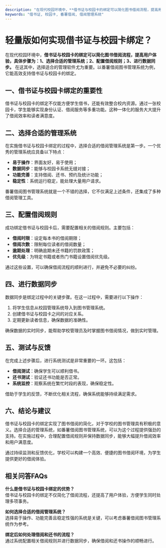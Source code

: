 ```yaml
---
description: "在现代校园环境中，**借书证与校园卡的绑定可以简化图书借阅流程，提高用户体验，具体步骤为：1、选择合适的管理系统；2、配置借阅规则；3、进行数据同步。** 在这其中，选择适合的管理软件尤为重要。以番薯借阅图书管理系统为例，它能高效支持借书证与校园卡的绑定。"
keywords: "借书证, 校园卡, 番薯借阅, 借阅管理系统"
---
```

# 轻量版如何实现借书证与校园卡绑定？

在现代校园环境中，**借书证与校园卡的绑定可以简化图书借阅流程，提高用户体验，具体步骤为：1、选择合适的管理系统；2、配置借阅规则；3、进行数据同步。** 在这其中，选择适合的管理软件尤为重要。以番薯借阅图书管理系统为例，它能高效支持借书证与校园卡的绑定。

## 一、借书证与校园卡绑定的重要性

借书证与校园卡的绑定不仅能方便学生借书，还能有效整合校内资源。通过一张校园卡，学生能够实现身份认证、借阅服务等多重功能。这种一体化的服务大大提升了借阅效率和读者满意度。

## 二、选择合适的管理系统

在实施借书证与校园卡绑定的过程中，选择合适的借阅管理系统是第一步。一个优秀的管理系统应具备以下特点：

- **易于操作**：界面友好，易于使用；
- **数据同步**：能够与校园卡系统无缝对接；
- **功能完善**：支持借阅、还书、预约及统计功能；
- **稳定性**：系统运行稳定，能处理大量用户请求。

番薯借阅图书管理系统就是一个不错的选择，它不仅满足上述条件，还集成了多种借阅管理工具。

## 三、配置借阅规则

成功绑定借书证与校园卡后，需要配置相关的借阅规则。主要包括：

- **借阅时限**：设定每本书的借阅期限；
- **借阅次数**：限制每位读者的借阅数量；
- **逾期处理**：明确逾期未还书籍的罚款政策；
- **优先级**：为特定书籍或者热门书籍设置借阅优先级。

通过这些设置，可以确保借阅流程的顺利进行，并避免不必要的纠纷。

## 四、进行数据同步

数据同步是绑定过程中的关键步骤。在这一过程中，需要进行以下操作：

1. 将学生信息从校园管理系统导入到图书管理系统。
2. 创建借书证与校园卡之间的对应关系。
3. 定期更新读者信息，确保数据的准确性。

确保数据的实时同步，能帮助学校管理员及时掌握图书借阅情况，做到实时管理。

## 五、测试与反馈

在完成上述步骤后，进行系统测试是非常重要的一环。这包括：

- **借阅测试**：确保学生可以顺利借书。
- **还书测试**：验证还书功能是否正常。
- **系统监控**：观察系统在繁忙时段的表现，确保稳定性。

借助于学生的反馈，不断优化相关流程，确保系统能够持续满足需求。

## 六、结论与建议

借书证与校园卡的绑定实现了图书借阅的简化，对于学校的图书管理具有积极的意义。选择合适的管理系统，如番薯借阅图书管理系统，可以为这个过程提供强劲的支持。在实施过程中，合理配置借阅规则并保持数据同步，能够大幅提升借阅效率和用户满意度。

通过持续监测和反馈优化，学校可以构建一个高效、便捷的图书借阅环境，为学生提供更好的借阅体验。

## 相关问答FAQs

**什么是借书证与校园卡绑定的优势？**  
借书证与校园卡的绑定不仅简化了借阅流程，还提高了用户体验，方便学生同时处理多项事务。

**如何选择合适的借阅管理系统？**  
选择易于操作、功能完善且稳定性强的系统是关键，可以考虑番薯借阅图书管理系统作为参考。

**绑定后如何处理借阅和还书的流程？**  
通过系统配置相关借阅规则并进行数据同步，确保借阅和还书操作的顺畅进行。
